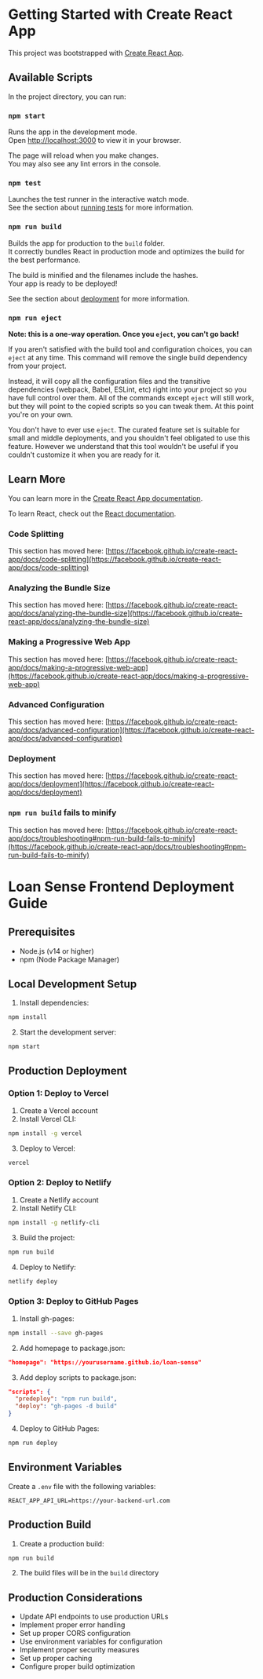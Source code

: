 # Getting Started with Create React App

This project was bootstrapped with [Create React App](https://github.com/facebook/create-react-app).

## Available Scripts

In the project directory, you can run:

### `npm start`

Runs the app in the development mode.\
Open [http://localhost:3000](http://localhost:3000) to view it in your browser.

The page will reload when you make changes.\
You may also see any lint errors in the console.

### `npm test`

Launches the test runner in the interactive watch mode.\
See the section about [running tests](https://facebook.github.io/create-react-app/docs/running-tests) for more information.

### `npm run build`

Builds the app for production to the `build` folder.\
It correctly bundles React in production mode and optimizes the build for the best performance.

The build is minified and the filenames include the hashes.\
Your app is ready to be deployed!

See the section about [deployment](https://facebook.github.io/create-react-app/docs/deployment) for more information.

### `npm run eject`

**Note: this is a one-way operation. Once you `eject`, you can't go back!**

If you aren't satisfied with the build tool and configuration choices, you can `eject` at any time. This command will remove the single build dependency from your project.

Instead, it will copy all the configuration files and the transitive dependencies (webpack, Babel, ESLint, etc) right into your project so you have full control over them. All of the commands except `eject` will still work, but they will point to the copied scripts so you can tweak them. At this point you're on your own.

You don't have to ever use `eject`. The curated feature set is suitable for small and middle deployments, and you shouldn't feel obligated to use this feature. However we understand that this tool wouldn't be useful if you couldn't customize it when you are ready for it.

## Learn More

You can learn more in the [Create React App documentation](https://facebook.github.io/create-react-app/docs/getting-started).

To learn React, check out the [React documentation](https://reactjs.org/).

### Code Splitting

This section has moved here: [https://facebook.github.io/create-react-app/docs/code-splitting](https://facebook.github.io/create-react-app/docs/code-splitting)

### Analyzing the Bundle Size

This section has moved here: [https://facebook.github.io/create-react-app/docs/analyzing-the-bundle-size](https://facebook.github.io/create-react-app/docs/analyzing-the-bundle-size)

### Making a Progressive Web App

This section has moved here: [https://facebook.github.io/create-react-app/docs/making-a-progressive-web-app](https://facebook.github.io/create-react-app/docs/making-a-progressive-web-app)

### Advanced Configuration

This section has moved here: [https://facebook.github.io/create-react-app/docs/advanced-configuration](https://facebook.github.io/create-react-app/docs/advanced-configuration)

### Deployment

This section has moved here: [https://facebook.github.io/create-react-app/docs/deployment](https://facebook.github.io/create-react-app/docs/deployment)

### `npm run build` fails to minify

This section has moved here: [https://facebook.github.io/create-react-app/docs/troubleshooting#npm-run-build-fails-to-minify](https://facebook.github.io/create-react-app/docs/troubleshooting#npm-run-build-fails-to-minify)

# Loan Sense Frontend Deployment Guide

## Prerequisites
- Node.js (v14 or higher)
- npm (Node Package Manager)

## Local Development Setup
1. Install dependencies:
```bash
npm install
```

2. Start the development server:
```bash
npm start
```

## Production Deployment

### Option 1: Deploy to Vercel
1. Create a Vercel account
2. Install Vercel CLI:
```bash
npm install -g vercel
```

3. Deploy to Vercel:
```bash
vercel
```

### Option 2: Deploy to Netlify
1. Create a Netlify account
2. Install Netlify CLI:
```bash
npm install -g netlify-cli
```

3. Build the project:
```bash
npm run build
```

4. Deploy to Netlify:
```bash
netlify deploy
```

### Option 3: Deploy to GitHub Pages
1. Install gh-pages:
```bash
npm install --save gh-pages
```

2. Add homepage to package.json:
```json
"homepage": "https://yourusername.github.io/loan-sense"
```

3. Add deploy scripts to package.json:
```json
"scripts": {
  "predeploy": "npm run build",
  "deploy": "gh-pages -d build"
}
```

4. Deploy to GitHub Pages:
```bash
npm run deploy
```

## Environment Variables
Create a `.env` file with the following variables:
```
REACT_APP_API_URL=https://your-backend-url.com
```

## Production Build
1. Create a production build:
```bash
npm run build
```

2. The build files will be in the `build` directory

## Production Considerations
- Update API endpoints to use production URLs
- Implement proper error handling
- Set up proper CORS configuration
- Use environment variables for configuration
- Implement proper security measures
- Set up proper caching
- Configure proper build optimization
